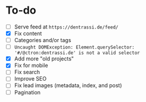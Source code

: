 # To-do

* [ ] Serve feed at `https://dentrassi.de/feed/`
* [x] Fix content
* [ ] Categories and/or tags
* [ ] `Uncaught DOMException: Element.querySelector: '#/@ctron:dentrassi.de' is not a valid selector`
* [x] Add more "old projects"
* [x] Fix for mobile
* [ ] Fix search 
* [ ] Improve SEO
* [ ] Fix lead images (metadata, index, and post)
* [ ] Pagination

